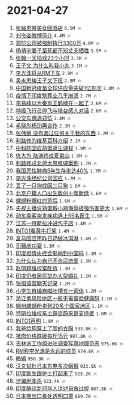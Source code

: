 # 2021-04-27

1. [张铭恩带美女回酒店](https://s.weibo.com/weibo?q=%23%E5%BC%A0%E9%93%AD%E6%81%A9%E5%B8%A6%E7%BE%8E%E5%A5%B3%E5%9B%9E%E9%85%92%E5%BA%97%23&Refer=top) `6.5M 🔥`
1. [刘令姿微博简介](https://s.weibo.com/weibo?q=%23%E5%88%98%E4%BB%A4%E5%A7%BF%E5%BE%AE%E5%8D%9A%E7%AE%80%E4%BB%8B%23&Refer=top) `4.4M 🔥`
1. [郑恺公司被强制执行3300万](https://s.weibo.com/weibo?q=%23%E9%83%91%E6%81%BA%E5%85%AC%E5%8F%B8%E8%A2%AB%E5%BC%BA%E5%88%B6%E6%89%A7%E8%A1%8C3300%E4%B8%87%23&Refer=top) `4.0M 🔥`
1. [杨靖宇妻子至死都不知丈夫牺牲](https://s.weibo.com/weibo?q=%23%E6%9D%A8%E9%9D%96%E5%AE%87%E5%A6%BB%E5%AD%90%E8%87%B3%E6%AD%BB%E9%83%BD%E4%B8%8D%E7%9F%A5%E4%B8%88%E5%A4%AB%E7%89%BA%E7%89%B2%23&Refer=top) `3.5M 🔥`
1. [张翰一天拍戏23个小时](https://s.weibo.com/weibo?q=%23%E5%BC%A0%E7%BF%B0%E4%B8%80%E5%A4%A9%E6%8B%8D%E6%88%8F23%E4%B8%AA%E5%B0%8F%E6%97%B6%23&Refer=top) `3.3M 🔥`
1. [王子文 为什么叫我小丸](https://s.weibo.com/weibo?q=%E7%8E%8B%E5%AD%90%E6%96%87%20%E4%B8%BA%E4%BB%80%E4%B9%88%E5%8F%AB%E6%88%91%E5%B0%8F%E4%B8%B8&Refer=top) `3.1M 🔥`
1. [李光洙将从RM下车](https://s.weibo.com/weibo?q=%23%E6%9D%8E%E5%85%89%E6%B4%99%E5%B0%86%E4%BB%8ERM%E4%B8%8B%E8%BD%A6%23&Refer=top) `2.9M 🔥`
1. [吴永恩接王子文下班](https://s.weibo.com/weibo?q=%E5%90%B4%E6%B0%B8%E6%81%A9%E6%8E%A5%E7%8E%8B%E5%AD%90%E6%96%87%E4%B8%8B%E7%8F%AD&Refer=top) `2.9M 🔥`
1. [中国新冠疫苗全球供应量突破1亿剂次](https://s.weibo.com/weibo?q=%23%E4%B8%AD%E5%9B%BD%E6%96%B0%E5%86%A0%E7%96%AB%E8%8B%97%E5%85%A8%E7%90%83%E4%BE%9B%E5%BA%94%E9%87%8F%E7%AA%81%E7%A0%B41%E4%BA%BF%E5%89%82%E6%AC%A1%23&Refer=top) `2.8M 🔥`
1. [疫情下印度殡葬业几乎崩溃](https://s.weibo.com/weibo?q=%23%E7%96%AB%E6%83%85%E4%B8%8B%E5%8D%B0%E5%BA%A6%E6%AE%A1%E8%91%AC%E4%B8%9A%E5%87%A0%E4%B9%8E%E5%B4%A9%E6%BA%83%23&Refer=top) `2.7M 🔥`
1. [李易峰以为秦岚王鹤棣在一起了](https://s.weibo.com/weibo?q=%23%E6%9D%8E%E6%98%93%E5%B3%B0%E4%BB%A5%E4%B8%BA%E7%A7%A6%E5%B2%9A%E7%8E%8B%E9%B9%A4%E6%A3%A3%E5%9C%A8%E4%B8%80%E8%B5%B7%E4%BA%86%23&Refer=top) `2.6M 🔥`
1. [特级飞行员停飞与塔台感人对话](https://s.weibo.com/weibo?q=%23%E7%89%B9%E7%BA%A7%E9%A3%9E%E8%A1%8C%E5%91%98%E5%81%9C%E9%A3%9E%E4%B8%8E%E5%A1%94%E5%8F%B0%E6%84%9F%E4%BA%BA%E5%AF%B9%E8%AF%9D%23&Refer=top) `2.6M 🔥`
1. [公交车偶遇郑恺](https://s.weibo.com/weibo?q=%E5%85%AC%E4%BA%A4%E8%BD%A6%E5%81%B6%E9%81%87%E9%83%91%E6%81%BA&Refer=top) `2.4M 🔥`
1. [毛晓彤杨玏再合作](https://s.weibo.com/weibo?q=%23%E6%AF%9B%E6%99%93%E5%BD%A4%E6%9D%A8%E7%8E%8F%E5%86%8D%E5%90%88%E4%BD%9C%23&Refer=top) `2.3M 🔥`
1. [张伟丽 没有卖过任何关于我的东西](https://s.weibo.com/weibo?q=%E5%BC%A0%E4%BC%9F%E4%B8%BD%20%E6%B2%A1%E6%9C%89%E5%8D%96%E8%BF%87%E4%BB%BB%E4%BD%95%E5%85%B3%E4%BA%8E%E6%88%91%E7%9A%84%E4%B8%9C%E8%A5%BF&Refer=top) `2.2M 🔥`
1. [利路修的维基百科介绍](https://s.weibo.com/weibo?q=%23%E5%88%A9%E8%B7%AF%E4%BF%AE%E7%9A%84%E7%BB%B4%E5%9F%BA%E7%99%BE%E7%A7%91%E4%BB%8B%E7%BB%8D%23&Refer=top) `2.1M 🔥`
1. [中科院回应熟蛋返生课程](https://s.weibo.com/weibo?q=%23%E4%B8%AD%E7%A7%91%E9%99%A2%E5%9B%9E%E5%BA%94%E7%86%9F%E8%9B%8B%E8%BF%94%E7%94%9F%E8%AF%BE%E7%A8%8B%23&Refer=top) `1.9M 🔥`
1. [佟大为 陆涛终成夏君山](https://s.weibo.com/weibo?q=%E4%BD%9F%E5%A4%A7%E4%B8%BA%20%E9%99%86%E6%B6%9B%E7%BB%88%E6%88%90%E5%A4%8F%E5%90%9B%E5%B1%B1&Refer=top) `1.8M 🔥`
1. [利路修成北师大思修课案例](https://s.weibo.com/weibo?q=%23%E5%88%A9%E8%B7%AF%E4%BF%AE%E6%88%90%E5%8C%97%E5%B8%88%E5%A4%A7%E6%80%9D%E4%BF%AE%E8%AF%BE%E6%A1%88%E4%BE%8B%23&Refer=top) `1.7M 🔥`
1. [我国恶性肿瘤5年生存率达40%](https://s.weibo.com/weibo?q=%23%E6%88%91%E5%9B%BD%E6%81%B6%E6%80%A7%E8%82%BF%E7%98%A45%E5%B9%B4%E7%94%9F%E5%AD%98%E7%8E%87%E8%BE%BE40%25%23&Refer=top) `1.7M 🔥`
1. [李光洙经纪公司回应](https://s.weibo.com/weibo?q=%23%E6%9D%8E%E5%85%89%E6%B4%99%E7%BB%8F%E7%BA%AA%E5%85%AC%E5%8F%B8%E5%9B%9E%E5%BA%94%23&Refer=top) `1.7M 🔥`
1. [丢了一只狗找回三只狗](https://s.weibo.com/weibo?q=%E4%B8%A2%E4%BA%86%E4%B8%80%E5%8F%AA%E7%8B%97%E6%89%BE%E5%9B%9E%E4%B8%89%E5%8F%AA%E7%8B%97&Refer=top) `1.6M 🔥`
1. [北京户籍人口出生数创十年新低](https://s.weibo.com/weibo?q=%23%E5%8C%97%E4%BA%AC%E6%88%B7%E7%B1%8D%E4%BA%BA%E5%8F%A3%E5%87%BA%E7%94%9F%E6%95%B0%E5%88%9B%E5%8D%81%E5%B9%B4%E6%96%B0%E4%BD%8E%23&Refer=top) `1.6M 🔥`
1. [螺蛳粉爆红的背后](https://s.weibo.com/weibo?q=%23%E8%9E%BA%E8%9B%B3%E7%B2%89%E7%88%86%E7%BA%A2%E7%9A%84%E8%83%8C%E5%90%8E%23&Refer=top) `1.6M 🔥`
1. [央视主播说熟蛋孵小鸡侮辱极强伤害更大](https://s.weibo.com/weibo?q=%23%E5%A4%AE%E8%A7%86%E4%B8%BB%E6%92%AD%E8%AF%B4%E7%86%9F%E8%9B%8B%E5%AD%B5%E5%B0%8F%E9%B8%A1%E4%BE%AE%E8%BE%B1%E6%9E%81%E5%BC%BA%E4%BC%A4%E5%AE%B3%E6%9B%B4%E5%A4%A7%23&Refer=top) `1.6M 🔥`
1. [动车乘客突发疾病遇上55名医生](https://s.weibo.com/weibo?q=%23%E5%8A%A8%E8%BD%A6%E4%B9%98%E5%AE%A2%E7%AA%81%E5%8F%91%E7%96%BE%E7%97%85%E9%81%87%E4%B8%8A55%E5%90%8D%E5%8C%BB%E7%94%9F%23&Refer=top) `1.5M 🔥`
1. [江苏一特斯拉冲进包子店](https://s.weibo.com/weibo?q=%23%E6%B1%9F%E8%8B%8F%E4%B8%80%E7%89%B9%E6%96%AF%E6%8B%89%E5%86%B2%E8%BF%9B%E5%8C%85%E5%AD%90%E5%BA%97%23&Refer=top) `1.4M 🔥`
1. [INTO1看黄牛打架](https://s.weibo.com/weibo?q=%23INTO1%E7%9C%8B%E9%BB%84%E7%89%9B%E6%89%93%E6%9E%B6%23&Refer=top) `1.4M 🔥`
1. [盒马回应用昨日奶做冰淇淋](https://s.weibo.com/weibo?q=%E7%9B%92%E9%A9%AC%E5%9B%9E%E5%BA%94%E7%94%A8%E6%98%A8%E6%97%A5%E5%A5%B6%E5%81%9A%E5%86%B0%E6%B7%87%E6%B7%8B&Refer=top) `1.4M 🔥`
1. [司藤庆功宴](https://s.weibo.com/weibo?q=%E5%8F%B8%E8%97%A4%E5%BA%86%E5%8A%9F%E5%AE%B4&Refer=top) `1.3M 🔥`
1. [印度疫情失控会影响到中国吗](https://s.weibo.com/weibo?q=%23%E5%8D%B0%E5%BA%A6%E7%96%AB%E6%83%85%E5%A4%B1%E6%8E%A7%E4%BC%9A%E5%BD%B1%E5%93%8D%E5%88%B0%E4%B8%AD%E5%9B%BD%E5%90%97%23&Refer=top) `1.3M 🔥`
1. [为什么认为自己不合适恋爱](https://s.weibo.com/weibo?q=%23%E4%B8%BA%E4%BB%80%E4%B9%88%E8%AE%A4%E4%B8%BA%E8%87%AA%E5%B7%B1%E4%B8%8D%E5%90%88%E9%80%82%E6%81%8B%E7%88%B1%23&Refer=top) `1.3M 🔥`
1. [赵丽颖维权案胜诉](https://s.weibo.com/weibo?q=%23%E8%B5%B5%E4%B8%BD%E9%A2%96%E7%BB%B4%E6%9D%83%E6%A1%88%E8%83%9C%E8%AF%89%23&Refer=top) `1.3M 🔥`
1. [印度仍有居民举办大型婚礼](https://s.weibo.com/weibo?q=%E5%8D%B0%E5%BA%A6%E4%BB%8D%E6%9C%89%E5%B1%85%E6%B0%91%E4%B8%BE%E5%8A%9E%E5%A4%A7%E5%9E%8B%E5%A9%9A%E7%A4%BC&Refer=top) `1.2M 🔥`
1. [张恒语音聊天记录](https://s.weibo.com/weibo?q=%23%E5%BC%A0%E6%81%92%E8%AF%AD%E9%9F%B3%E8%81%8A%E5%A4%A9%E8%AE%B0%E5%BD%95%23&Refer=top) `1.2M 🔥`
1. [小学生自编自唱吐槽五一调休](https://s.weibo.com/weibo?q=%23%E5%B0%8F%E5%AD%A6%E7%94%9F%E8%87%AA%E7%BC%96%E8%87%AA%E5%94%B1%E5%90%90%E6%A7%BD%E4%BA%94%E4%B8%80%E8%B0%83%E4%BC%91%23&Refer=top) `1.2M 🔥`
1. [浙江低风险地区一般无需查验健康码](https://s.weibo.com/weibo?q=%23%E6%B5%99%E6%B1%9F%E4%BD%8E%E9%A3%8E%E9%99%A9%E5%9C%B0%E5%8C%BA%E4%B8%80%E8%88%AC%E6%97%A0%E9%9C%80%E6%9F%A5%E9%AA%8C%E5%81%A5%E5%BA%B7%E7%A0%81%23&Refer=top) `1.1M 🔥`
1. [柳州螺蛳粉卖到20多个国家地区](https://s.weibo.com/weibo?q=%23%E6%9F%B3%E5%B7%9E%E8%9E%BA%E8%9B%B3%E7%B2%89%E5%8D%96%E5%88%B020%E5%A4%9A%E4%B8%AA%E5%9B%BD%E5%AE%B6%E5%9C%B0%E5%8C%BA%23&Refer=top) `1.1M 🔥`
1. [特斯拉维权车主辟谣蔚来是支持者](https://s.weibo.com/weibo?q=%E7%89%B9%E6%96%AF%E6%8B%89%E7%BB%B4%E6%9D%83%E8%BD%A6%E4%B8%BB%E8%BE%9F%E8%B0%A3%E8%94%9A%E6%9D%A5%E6%98%AF%E6%94%AF%E6%8C%81%E8%80%85&Refer=top) `1.0M 🔥`
1. [INTO1声明](https://s.weibo.com/weibo?q=%23INTO1%E5%A3%B0%E6%98%8E%23&Refer=top) `1.0M 🔥`
1. [我爸给狗穿上了我的衣服](https://s.weibo.com/weibo?q=%23%E6%88%91%E7%88%B8%E7%BB%99%E7%8B%97%E7%A9%BF%E4%B8%8A%E4%BA%86%E6%88%91%E7%9A%84%E8%A1%A3%E6%9C%8D%23&Refer=top) `993.0K 🔥`
1. [猪肉价格跌破每斤15元](https://s.weibo.com/weibo?q=%23%E7%8C%AA%E8%82%89%E4%BB%B7%E6%A0%BC%E8%B7%8C%E7%A0%B4%E6%AF%8F%E6%96%A415%E5%85%83%23&Refer=top) `987.8K 🔥`
1. [吉林派工作组进驻调查写真地理杂志](https://s.weibo.com/weibo?q=%23%E5%90%89%E6%9E%97%E6%B4%BE%E5%B7%A5%E4%BD%9C%E7%BB%84%E8%BF%9B%E9%A9%BB%E8%B0%83%E6%9F%A5%E5%86%99%E7%9C%9F%E5%9C%B0%E7%90%86%E6%9D%82%E5%BF%97%23&Refer=top) `975.6K 🔥`
1. [RM称李光洙是永远的成员](https://s.weibo.com/weibo?q=%23RM%E7%A7%B0%E6%9D%8E%E5%85%89%E6%B4%99%E6%98%AF%E6%B0%B8%E8%BF%9C%E7%9A%84%E6%88%90%E5%91%98%23&Refer=top) `974.6K 🔥`
1. [皓嫣](https://s.weibo.com/weibo?q=%23%E7%9A%93%E5%AB%A3%23&Refer=top) `950.3K 🔥`
1. [汪文斌批日本东电多次瞒报](https://s.weibo.com/weibo?q=%23%E6%B1%AA%E6%96%87%E6%96%8C%E6%89%B9%E6%97%A5%E6%9C%AC%E4%B8%9C%E7%94%B5%E5%A4%9A%E6%AC%A1%E7%9E%92%E6%8A%A5%23&Refer=top) `933.5K 🔥`
1. [印度医生跟护士打起来了](https://s.weibo.com/weibo?q=%E5%8D%B0%E5%BA%A6%E5%8C%BB%E7%94%9F%E8%B7%9F%E6%8A%A4%E5%A3%AB%E6%89%93%E8%B5%B7%E6%9D%A5%E4%BA%86&Refer=top) `925.2K 🔥`
1. [诈骗剧本杀](https://s.weibo.com/weibo?q=%23%E8%AF%88%E9%AA%97%E5%89%A7%E6%9C%AC%E6%9D%80%23&Refer=top) `923.4K 🔥`
1. [印度确诊新冠华人讲述自救过程](https://s.weibo.com/weibo?q=%E5%8D%B0%E5%BA%A6%E7%A1%AE%E8%AF%8A%E6%96%B0%E5%86%A0%E5%8D%8E%E4%BA%BA%E8%AE%B2%E8%BF%B0%E8%87%AA%E6%95%91%E8%BF%87%E7%A8%8B&Refer=top) `887.8K 🔥`
1. [日本推出口鼻处透明口罩](https://s.weibo.com/weibo?q=%E6%97%A5%E6%9C%AC%E6%8E%A8%E5%87%BA%E5%8F%A3%E9%BC%BB%E5%A4%84%E9%80%8F%E6%98%8E%E5%8F%A3%E7%BD%A9&Refer=top) `869.7K 🔥`
